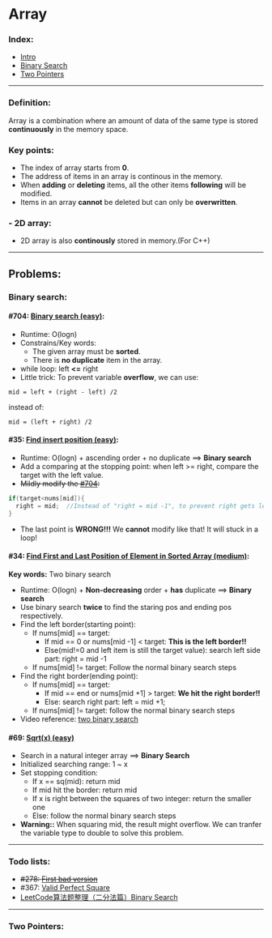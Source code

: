# Array
### Index:
- [Intro](https://github.com/SeanXiaoby/Leetcode_Notebook_Sean/tree/main/Array#definition)
- [Binary Search](https://github.com/SeanXiaoby/Leetcode_Notebook_Sean/tree/main/Array#binary-search)
- [Two Pointers](https://github.com/SeanXiaoby/Leetcode_Notebook_Sean/tree/main/Array#two-pointers)

----

### Definition:
Array is a combination where an amount of data of the same type is stored **continuously** in the memory space.

### Key points:
- The index of array starts from **0**.
- The address of items in an array is continous in the memory.
- When **adding** or **deleting** items, all the other items **following** will be modified.
- Items in an array **cannot** be deleted but can only be **overwritten**.


### - 2D array:
- 2D array is also **continously** stored in memory.(For C++)

---

## Problems:

### Binary search:
#### #704: [Binary search (easy)](https://leetcode.com/problems/binary-search/):
- Runtime: O(logn)
- Constrains/Key words: 
  - The given array must be **sorted**.
  - There is **no duplicate** item in the array.
- while loop: left **<=** right
- Little trick: To prevent variable **overflow**, we can use:
```
mid = left + (right - left) /2
```
instead of: 
```
mid = (left + right) /2
```

#### #35: [Find insert position (easy)](https://leetcode.com/problems/search-insert-position/):
- Runtime: O(logn) + ascending order + no duplicate ==> **Binary search**
- Add a comparing at the stopping point: when left >= right, compare the target with the left value.
- ~~Mildly modify the [#704](https://leetcode.com/problems/binary-search/):~~
```cpp
if(target<nums[mid]){
  right = mid;  //Instead of "right = mid -1", to prevent right gets less than left
}
```
- The last point is **WRONG!!!** We **cannot** modify like that! It will stuck in a loop!

#### #34: [Find First and Last Position of Element in Sorted Array (medium)](https://leetcode.com/problems/find-first-and-last-position-of-element-in-sorted-array/submissions/):
**Key words:** Two binary search
- Runtime: O(logn) + **Non-decreasing** order + **has** duplicate ==> **Binary search**
- Use binary search **twice** to find the staring pos and ending pos respectively.
- Find the left border(starting point):
  - If nums[mid] == target:
    - If mid == 0 or nums[mid -1] < target: **This is the left border!!**
    - Else(mid!=0 and left item is still the target value): search left side part: right = mid -1
  - If nums[mid] != target: Follow the normal binary search steps
- Find the right border(ending point):
  - If nums[mid] == target:
    - If mid == end or nums[mid +1] > target: **We hit the right border!!**
    - Else: search right part: left = mid +1;
  - If nums[mid] != target: follow the normal binary search steps
- Video reference: [two binary search](https://www.bilibili.com/video/BV1wy4y1k76F?share_source=copy_web&vd_source=1dccb53c95e247fd924dbfa0318596b5)

#### #69: [Sqrt(x) (easy)](https://leetcode.com/problems/sqrtx/)
- Search in a natural integer array ==> **Binary Search**
- Initialized searching range: 1 ~ x
- Set stopping condition:
  - If x == sq(mid): return mid
  - If mid hit the border: return mid
  - If x is right between the squares of two integer: return the smaller one
  - Else: follow the normal binary search steps
- **Warning::** When squaring mid, the result might overflow. We can tranfer the variable type to double to solve this problem.

----
### Todo lists:
- ~~#278: [First bad version](https://leetcode.com/problems/first-bad-version/)~~ 
- #367: [Valid Perfect Square](https://leetcode.com/problems/valid-perfect-square/)
- [LeetCode算法题整理（二分法篇）Binary Search](https://darktiantian.github.io/LeetCode%E7%AE%97%E6%B3%95%E9%A2%98%E6%95%B4%E7%90%86%EF%BC%88%E4%BA%8C%E5%88%86%E6%B3%95%E7%AF%87%EF%BC%89Binary-Search/)

----

### Two Pointers:
